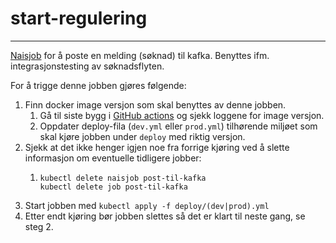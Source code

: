 # start-regulering
___
[Naisjob](https://doc.nais.io/naisjob/) for å poste en melding (søknad) til kafka. Benyttes ifm. integrasjonstesting av søknadsflyten.


For å trigge denne jobben gjøres følgende:
1. Finn docker image versjon som skal benyttes av denne jobben.
   1. Gå til siste bygg i [GitHub actions](https://github.com/navikt/pensjon-etterlatte/actions/workflows/job-post-til-kafka.yaml) og sjekk loggene for image versjon.
   2. Oppdater deploy-fila (`dev.yml` eller `prod.yml`) tilhørende miljøet som skal kjøre jobben under `deploy` med riktig versjon.
2. Sjekk at det ikke henger igjen noe fra forrige kjøring ved å slette informasjon om eventuelle tidligere jobber:
   1. ```
      kubectl delete naisjob post-til-kafka
      kubectl delete job post-til-kafka
      ```
3. Start jobben med `kubectl apply -f deploy/(dev|prod).yml`
4. Etter endt kjøring bør jobben slettes så det er klart til neste gang, se steg 2.